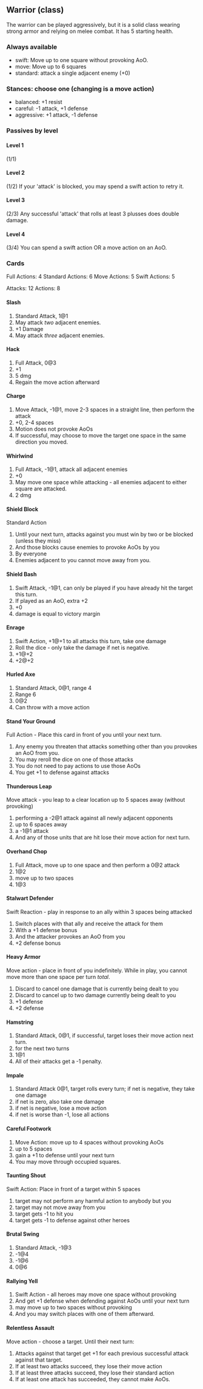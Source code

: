 ## Warrior (class)

The warrior can be played aggressively, but it is a solid class wearing strong armor
and relying on melee combat. It has 5 starting health.

### Always available

* swift: Move up to one square without provoking AoO.
* move: Move up to 6 squares
* standard: attack a single adjacent enemy (+0)

### Stances: choose one (changing is a move action)

* balanced: +1 resist
* careful: -1 attack, +1 defense
* aggressive: +1 attack, -1 defense

### Passives by level

#### Level 1
(1/1)

#### Level 2
(1/2) If your 'attack' is blocked, you may spend a swift action to retry it.

#### Level 3
(2/3) Any successful 'attack' that rolls at least 3 plusses does double damage.

#### Level 4
(3/4) You can spend a swift action OR a move action on an AoO.


### Cards

Full Actions: 4
Standard Actions: 6
Move Actions: 5
Swift Actions: 5

Attacks: 12
Actions: 8

#### Slash

1. Standard Attack, 1@1
2. May attack *two* adjacent enemies.
3. +1 Damage
4. May attack *three* adjacent enemies.

#### Hack
1. Full Attack, 0@3
2. +1
3. 5 dmg
4. Regain the move action afterward

#### Charge
1. Move Attack, -1@1, move 2-3 spaces in a straight line, then perform the attack
2. +0, 2-4 spaces
3. Motion does not provoke AoOs
4. If successful, may choose to move the target one space in the same direction you moved.

#### Whirlwind
1. Full Attack, -1@1, attack all adjacent enemies
2. +0
3. May move one space while attacking - all enemies adjacent to either square are attacked.
4. 2 dmg

#### Shield Block
Standard Action
1. Until your next turn, attacks against you must win by two or be blocked (unless they miss)
2. And those blocks cause enemies to provoke AoOs by you
3. By everyone
4. Enemies adjacent to you cannot move away from you.


#### Shield Bash
1. Swift Attack, -1@1, can only be played if you have already hit the target this turn.
2. If played as an AoO, extra +2
3. +0
4. damage is equal to victory margin

#### Enrage
1. Swift Action, +1@+1 to all attacks this turn, take one damage
2. Roll the dice - only take the damage if net is negative.
3. +1@+2
4. +2@+2

#### Hurled Axe
1. Standard Attack, 0@1, range 4
2. Range 6
3. 0@2
4. Can throw with a move action

#### Stand Your Ground
Full Action - Place this card in front of you until your next turn.
1. Any enemy you threaten that attacks something other than you provokes an AoO from you.
2. You may reroll the dice on one of those attacks
3. You do not need to pay actions to use those AoOs
4. You get +1 to defense against attacks

#### Thunderous Leap
Move attack - you leap to a clear location up to 5 spaces away (without provoking)
1. performing a -2@1 attack against all newly adjacent opponents
2. up to 6 spaces away
3. a -1@1 attack
4. And any of those units that are hit lose their move action for next turn.


#### Overhand Chop
1. Full Attack, move up to one space and then perform a 0@2 attack
2. 1@2
3. move up to two spaces
4. 1@3

#### Stalwart Defender
Swift Reaction - play in response to an ally within 3 spaces being attacked
1. Switch places with that ally and receive the attack for them
2. With a +1 defense bonus
3. And the attacker provokes an AoO from you
4. +2 defense bonus

#### Heavy Armor
Move action - place in front of you indefinitely. While in play, you cannot move
more than one space per turn *total*.
1. Discard to cancel one damage that is currently being dealt to you
2. Discard to cancel up to two damage currently being dealt to you
3. +1 defense
4. +2 defense

#### Hamstring
1. Standard Attack, 0@1, if successful, target loses their move action next turn.
2. for the next two turns
3. 1@1
4. All of their attacks get a -1 penalty.

#### Impale
1. Standard Attack 0@1, target rolls every turn; if net is negative, they take one damage
2. if net is zero, also take one damage
3. if net is negative, lose a move action
4. if net is worse than -1, lose all actions


#### Careful Footwork
1. Move Action: move up to 4 spaces without provoking AoOs
2. up to 5 spaces
3. gain a +1 to defense until your next turn
4. You may move through occupied squares.

#### Taunting Shout
Swift Action: Place in front of a target within 5 spaces
1. target may not perform any harmful action to anybody but you
2. target may not move away from you
3. target gets -1 to hit you
4. target gets -1 to defense against other heroes

#### Brutal Swing
1. Standard Attack, -1@3
2. -1@4
3. -1@6
4. 0@6

#### Rallying Yell
1. Swift Action - all heroes may move one space without provoking
2. And get +1 defense when defending against AoOs until your next turn
3. may move up to two spaces without provoking
4. And you may switch places with one of them afterward.

#### Relentless Assault
Move action - choose a target. Until their next turn:
1. Attacks against that target get +1 for each previous successful attack against that target.
2. If at least two attacks succeed, they lose their move action
3. If at least three attacks succeed, they lose their standard action
4. If at least one attack has succeeded, they cannot make AoOs.
